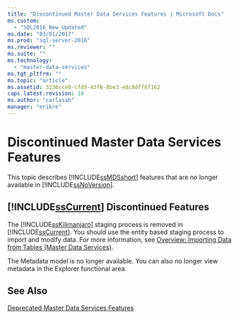 ```yaml
---
title: "Discontinued Master Data Services Features | Microsoft Docs"
ms.custom: 
  - "SQL2016_New_Updated"
ms.date: "03/01/2017"
ms.prod: "sql-server-2016"
ms.reviewer: ""
ms.suite: ""
ms.technology: 
  - "master-data-services"
ms.tgt_pltfrm: ""
ms.topic: "article"
ms.assetid: 3236cce0-cfd9-43f8-8be3-e8c8dff8f162
caps.latest.revision: 18
ms.author: "carlasab"
manager: "erikre"
---
```

# Discontinued Master Data Services Features
  This topic describes [!INCLUDE[ssMDSshort](../a9notintoc/includes/ssmdsshort-md.md)] features that are no longer available in [!INCLUDE[ssNoVersion](../a9notintoc/includes/ssnoversion-md.md)].  
  
## [!INCLUDE[ssCurrent](../a9notintoc/includes/sscurrent-md.md)] Discontinued Features  
 The [!INCLUDE[ssKilimanjaro](../a9notintoc/includes/sskilimanjaro-md.md)] staging process is removed in [!INCLUDE[ssCurrent](../a9notintoc/includes/sscurrent-md.md)]. You should use the entity based staging process to import and modify data. For more information, see [Overview: Importing Data from Tables &#40;Master Data Services&#41;](../master-data-services/overview-importing-data-from-tables-master-data-services.md).  
  
 The Metadata model is no longer available. You can also no longer view metadata in the Explorer functional area.  
  
## See Also  
 [Deprecated Master Data Services Features](../master-data-services/deprecated-master-data-services-features.md)  
  
  